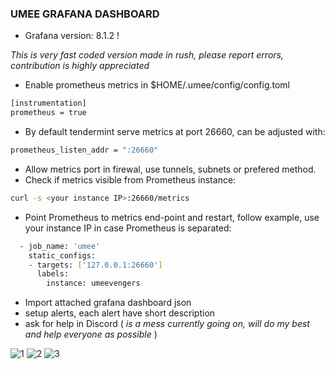 ### UMEE GRAFANA DASHBOARD

* Grafana version: 8.1.2 !

_This is very fast coded version made in rush, please report errors, contribution is highly appreciated_

* Enable prometheus metrics in $HOME/.umee/config/config.toml

```bash
[instrumentation]
prometheus = true
```
* By default tendermint serve metrics at port 26660, can be adjusted with:
```bash
prometheus_listen_addr = ":26660"
```
* Allow metrics port in firewal, use tunnels, subnets or prefered method.
* Check if metrics visible from Prometheus instance:
```bash
curl -s <your instance IP>:26660/metrics
```
* Point Prometheus to metrics end-point and restart, follow example, use your instance IP in case Prometheus is separated:
```bash
  - job_name: 'umee'
    static_configs:
    - targets: ['127.0.0.1:26660']
      labels:
        instance: umeevengers
```
* Import attached grafana dashboard json
* setup alerts, each alert have short description
* ask for help in Discord ( _is a mess currently going on, will do my best and help everyone as possible_ )

![1](https://user-images.githubusercontent.com/50751381/136826346-e2a3ca59-28e4-4cd9-9abf-d0ae7c5a844a.png)
![2](https://user-images.githubusercontent.com/50751381/136826354-9d12ff12-9a6e-4846-866f-a55ce07f6174.png)
![3](https://user-images.githubusercontent.com/50751381/136826558-81aac3da-cbce-484a-8b15-8736bfa81a77.png)
